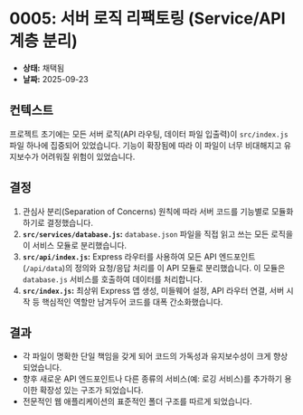 # 0005: 서버 로직 리팩토링 (Service/API 계층 분리)

* **상태:** 채택됨
* **날짜:** 2025-09-23

## 컨텍스트

프로젝트 초기에는 모든 서버 로직(API 라우팅, 데이터 파일 입출력)이 `src/index.js` 파일 하나에 집중되어 있었습니다. 기능이 확장됨에 따라 이 파일이 너무 비대해지고 유지보수가 어려워질 위험이 있었습니다.

## 결정

1.  관심사 분리(Separation of Concerns) 원칙에 따라 서버 코드를 기능별로 모듈화하기로 결정했습니다.
2.  **`src/services/database.js`:** `database.json` 파일을 직접 읽고 쓰는 모든 로직을 이 서비스 모듈로 분리했습니다.
3.  **`src/api/index.js`:** Express 라우터를 사용하여 모든 API 엔드포인트(`/api/data`)의 정의와 요청/응답 처리를 이 API 모듈로 분리했습니다. 이 모듈은 `database.js` 서비스를 호출하여 데이터를 처리합니다.
4.  **`src/index.js`:** 최상위 Express 앱 생성, 미들웨어 설정, API 라우터 연결, 서버 시작 등 핵심적인 역할만 남겨두어 코드를 대폭 간소화했습니다.

## 결과

*   각 파일이 명확한 단일 책임을 갖게 되어 코드의 가독성과 유지보수성이 크게 향상되었습니다.
*   향후 새로운 API 엔드포인트나 다른 종류의 서비스(예: 로깅 서비스)를 추가하기 용이한 확장성 있는 구조가 되었습니다.
*   전문적인 웹 애플리케이션의 표준적인 폴더 구조를 따르게 되었습니다.
